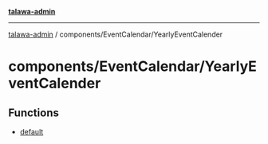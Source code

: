 [**talawa-admin**](../../../README.md)

***

[talawa-admin](../../../modules.md) / components/EventCalendar/YearlyEventCalender

# components/EventCalendar/YearlyEventCalender

## Functions

- [default](functions/default.md)

